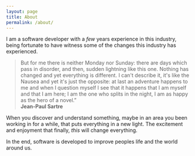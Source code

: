 ```yaml
---
layout: page
title: About
permalink: /about/
---
```


I am a software developer with a *few* years experience in this industry, being fortunate to have witness some of the changes this industry has experienced. 

> But for me there is neither Monday nor Sunday: there are days which pass in disorder, and then, sudden lightning like this one. Nothing has changed and yet everything is different. I can't describe it, it's like the Nausea and yet it's just the opposite:  at last an adventure happens to me and when I question myself I see that it happens that I am myself and that I am here; I am the one who splits in the night, I am as happy as the hero of a novel.”  
> **Jean-Paul Sartre**

When you discover and understand something, maybe in an area you been working in for a while, that puts everything in a new light. The excitement and enjoyment that finally,  *this* will change everything. 

In the end, software is developed to improve peoples life and the world around us.

